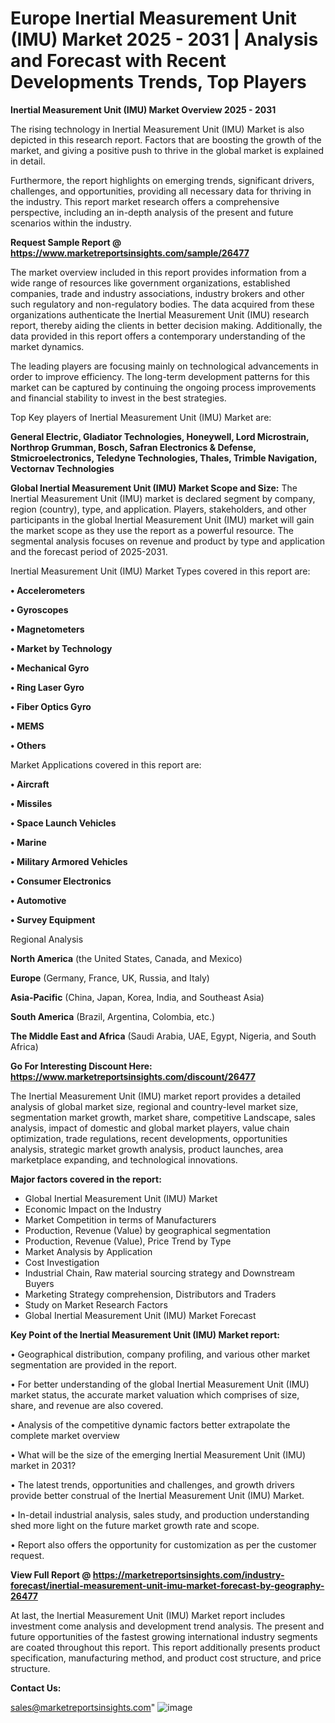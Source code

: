  # Europe Inertial Measurement Unit (IMU) Market 2025 - 2031 | Analysis and Forecast with Recent Developments Trends, Top Players

<Strong> Inertial Measurement Unit (IMU) Market Overview 2025 - 2031</strong>

The rising technology in Inertial Measurement Unit (IMU) Market is also depicted in this research report. Factors that are boosting the growth of the market, and giving a positive push to thrive in the global market is explained in detail.

Furthermore, the report highlights on emerging trends, significant drivers, challenges, and opportunities, providing all necessary data for thriving in the industry. This report market research offers a comprehensive perspective, including an in-depth analysis of the present and future scenarios within the industry.

<strong>Request Sample Report @ <a href=https://www.marketreportsinsights.com/sample/26477>https://www.marketreportsinsights.com/sample/26477</a></strong>

The market overview included in this report provides information from a wide range of resources like government organizations, established companies, trade and industry associations, industry brokers and other such regulatory and non-regulatory bodies. The data acquired from these organizations authenticate the Inertial Measurement Unit (IMU) research report, thereby aiding the clients in better decision making. Additionally, the data provided in this report offers a contemporary understanding of the market dynamics.

The leading players are focusing mainly on technological advancements in order to improve efficiency. The long-term development patterns for this market can be captured by continuing the ongoing process improvements and financial stability to invest in the best strategies.

Top Key players of Inertial Measurement Unit (IMU) Market are:

<strong>General Electric, Gladiator Technologies, Honeywell, Lord Microstrain, Northrop Grumman, Bosch, Safran Electronics & Defense, Stmicroelectronics, Teledyne Technologies, Thales, Trimble Navigation, Vectornav Technologies</strong>

<strong><b>Global Inertial Measurement Unit (IMU) Market Scope and Size:</b></strong>
The Inertial Measurement Unit (IMU) market is declared segment by company, region (country), type, and application. Players, stakeholders, and other participants in the global Inertial Measurement Unit (IMU) market will gain the market scope as they use the report as a powerful resource. The segmental analysis focuses on revenue and product by type and application and the forecast period of 2025-2031.

Inertial Measurement Unit (IMU) Market Types covered in this report are:

<strong>• Accelerometers

• Gyroscopes

• Magnetometers

• Market by Technology

• Mechanical Gyro

• Ring Laser Gyro

• Fiber Optics Gyro

• MEMS

• Others</strong>

Market Applications covered in this report are:

<strong>• Aircraft

• Missiles

• Space Launch Vehicles

• Marine

• Military Armored Vehicles

• Consumer Electronics

• Automotive

• Survey Equipment</strong> 

Regional Analysis

<strong>North America</strong> (the United States, Canada, and Mexico)

<strong>Europe</strong> (Germany, France, UK, Russia, and Italy)

<strong>Asia-Pacific</strong> (China, Japan, Korea, India, and Southeast Asia)

<strong>South America</strong> (Brazil, Argentina, Colombia, etc.)

<strong>The Middle East and Africa</strong> (Saudi Arabia, UAE, Egypt, Nigeria, and South Africa)

<strong>Go For Interesting Discount Here: <a href=https://www.marketreportsinsights.com/discount/26477>https://www.marketreportsinsights.com/discount/26477</a></strong>

The Inertial Measurement Unit (IMU) market report provides a detailed analysis of global market size, regional and country-level market size, segmentation market growth, market share, competitive Landscape, sales analysis, impact of domestic and global market players, value chain optimization, trade regulations, recent developments, opportunities analysis, strategic market growth analysis, product launches, area marketplace expanding, and technological innovations.

<strong><b>Major factors covered in the report:</b></strong>
<ul>
  <li>Global Inertial Measurement Unit (IMU) Market </li>
  <li>Economic Impact on the Industry</li>
  <li>Market Competition in terms of Manufacturers</li>
  <li>Production, Revenue (Value) by geographical segmentation</li>
  <li>Production, Revenue (Value), Price Trend by Type</li>
  <li>Market Analysis by Application</li>
  <li>Cost Investigation</li>
  <li>Industrial Chain, Raw material sourcing strategy and Downstream Buyers</li>
  <li>Marketing Strategy comprehension, Distributors and Traders</li>
  <li>Study on Market Research Factors</li>
  <li>Global Inertial Measurement Unit (IMU) Market Forecast</li>
</ul>

<strong><b>Key Point of the Inertial Measurement Unit (IMU) Market report:</b></strong>

• Geographical distribution, company profiling, and various other market segmentation are provided in the report.

• For better understanding of the global Inertial Measurement Unit (IMU) market status, the accurate market valuation which comprises of size, share, and revenue are also covered.

• Analysis of the competitive dynamic factors better extrapolate the complete market overview

• What will be the size of the emerging Inertial Measurement Unit (IMU) market in 2031?

• The latest trends, opportunities and challenges, and growth drivers provide better construal of the Inertial Measurement Unit (IMU) Market.

• In-detail industrial analysis, sales study, and production understanding shed more light on the future market growth rate and scope.

• Report also offers the opportunity for customization as per the customer request.

<strong><b>View Full Report @ <a href=https://marketreportsinsights.com/industry-forecast/inertial-measurement-unit-imu-market-forecast-by-geography-26477>https://marketreportsinsights.com/industry-forecast/inertial-measurement-unit-imu-market-forecast-by-geography-26477</a></b></strong>


At last, the Inertial Measurement Unit (IMU) Market report includes investment come analysis and development trend analysis. The present and future opportunities of the fastest growing international industry segments are coated throughout this report. This report additionally presents product specification, manufacturing method, and product cost structure, and price structure.

<strong>Contact Us:</strong>

sales@marketreportsinsights.com"
![image](https://github.com/user-attachments/assets/2c9c2ef6-f038-4df8-927b-412afdf5c414)
